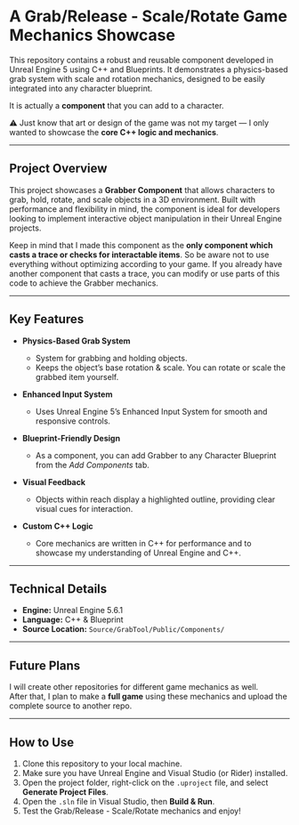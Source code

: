 # A Grab/Release - Scale/Rotate Game Mechanics Showcase

This repository contains a robust and reusable component developed in Unreal Engine 5 using C++ and Blueprints. It demonstrates a physics-based grab system with scale and rotation mechanics, designed to be easily integrated into any character blueprint.

It is actually a **component** that you can add to a character.

⚠️ Just know that art or design of the game was not my target — I only wanted to showcase the **core C++ logic and mechanics**.

---

## Project Overview
This project showcases a **Grabber Component** that allows characters to grab, hold, rotate, and scale objects in a 3D environment. Built with performance and flexibility in mind, the component is ideal for developers looking to implement interactive object manipulation in their Unreal Engine projects.  

Keep in mind that I made this component as the **only component which casts a trace or checks for interactable items**. So be aware not to use everything without optimizing according to your game. If you already have another component that casts a trace, you can modify or use parts of this code to achieve the Grabber mechanics.

---

## Key Features
- **Physics-Based Grab System**
  - System for grabbing and holding objects.
  - Keeps the object’s base rotation & scale. You can rotate or scale the grabbed item yourself.

- **Enhanced Input System**
  - Uses Unreal Engine 5’s Enhanced Input System for smooth and responsive controls.

- **Blueprint-Friendly Design**
  - As a component, you can add Grabber to any Character Blueprint from the *Add Components* tab.

- **Visual Feedback**
  - Objects within reach display a highlighted outline, providing clear visual cues for interaction.

- **Custom C++ Logic**
  - Core mechanics are written in C++ for performance and to showcase my understanding of Unreal Engine and C++.

---

## Technical Details
- **Engine:** Unreal Engine 5.6.1  
- **Language:** C++ & Blueprint  
- **Source Location:** `Source/GrabTool/Public/Components/`

---

## Future Plans
I will create other repositories for different game mechanics as well.  
After that, I plan to make a **full game** using these mechanics and upload the complete source to another repo.

---

## How to Use
1. Clone this repository to your local machine.  
2. Make sure you have Unreal Engine and Visual Studio (or Rider) installed.  
3. Open the project folder, right-click on the `.uproject` file, and select **Generate Project Files**.  
4. Open the `.sln` file in Visual Studio, then **Build & Run**.  
5. Test the Grab/Release - Scale/Rotate mechanics and enjoy!  
